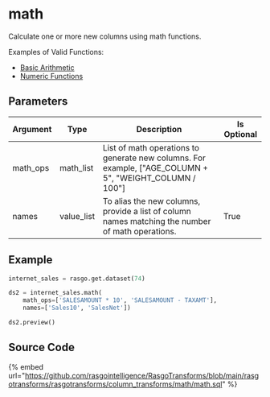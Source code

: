 

# math

Calculate one or more new columns using math functions.

Examples of Valid Functions:
  - [Basic Arithmetic](https://docs.snowflake.com/en/sql-reference/operators-arithmetic.html#list-of-arithmetic-operators)
  - [Numeric Functions](https://docs.snowflake.com/en/sql-reference/functions-numeric.html)


## Parameters

| Argument |    Type    |                                               Description                                               | Is Optional |
| -------- | ---------- | ------------------------------------------------------------------------------------------------------- | ----------- |
| math_ops | math_list  | List of math operations to generate new columns. For example, ["AGE_COLUMN + 5", "WEIGHT_COLUMN / 100"] |             |
| names    | value_list | To alias the new columns, provide a list of column names matching the number of math operations.        | True        |


## Example









```python
internet_sales = rasgo.get.dataset(74)

ds2 = internet_sales.math(
    math_ops=['SALESAMOUNT * 10', 'SALESAMOUNT - TAXAMT'],
    names=['Sales10', 'SalesNet'])

ds2.preview()
```



## Source Code

{% embed url="https://github.com/rasgointelligence/RasgoTransforms/blob/main/rasgotransforms/rasgotransforms/column_transforms/math/math.sql" %}

